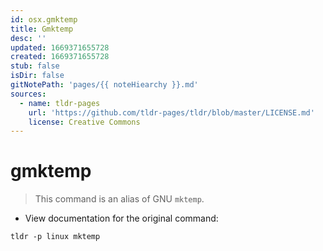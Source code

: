 ```yaml
---
id: osx.gmktemp
title: Gmktemp
desc: ''
updated: 1669371655728
created: 1669371655728
stub: false
isDir: false
gitNotePath: 'pages/{{ noteHiearchy }}.md'
sources:
  - name: tldr-pages
    url: 'https://github.com/tldr-pages/tldr/blob/master/LICENSE.md'
    license: Creative Commons
---
```

# gmktemp

> This command is an alias of GNU `mktemp`.

- View documentation for the original command:

`tldr -p linux mktemp`


